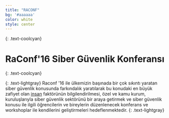 ```yaml
---
title: "RACONF"
bg: '#aaaaaa'
color: white
style: center
---
```


{: .text-coolcyan}

<span class="fa-stack subtlecircle" style="font-size:100px; background:rgba(255,166,0,0.1)">
  <i class="fa fa-circle fa-stack-2x text-white"></i>
  <i class="fa fa-users fa-stack-1x text-darkestgray"></i>
</span>

# RaConf'16 Siber Güvenlik Konferansı
{: .text-coolcyan}


{: .text-lightgray}
Raconf '16 ile ülkemizin başınada bir çok sıkıntı yaratan siber güvenlik konusunda farkındalık yaratılarak bu konudaki en büyük zafiyet olan [insan](#)
faktörünün bilgilendirilmesi, özel ve kamu kurum, kuruluşlarıyla siber güvenlik sektörünü bir araya getirmek ve siber güvenlik konusu ile ilgili 
öğrencilerin ve bireylerin düzenlenecek konferans ve workshoplar ile kendilerini geliştirmeleri hedeflenmektedir.
{: .text-lightgray}
